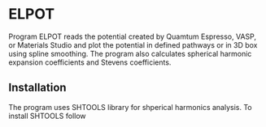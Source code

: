 # ELPOT

Program ELPOT reads the potential created by Quamtum Espresso, VASP, or Materials Studio and plot the potential in defined pathways or in 3D box using spline smoothing. The program also calculates spherical harmonic expansion coefficients and Stevens coefficients.

## Installation

The program uses SHTOOLS library for shperical harmonics analysis. To install SHTOOLS follow 

